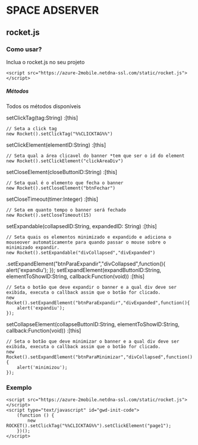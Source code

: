 # SPACE ADSERVER
## rocket.js
### Como usar?
Inclua o rocket.js no seu projeto
```demo
<script src="https://azure-2mobile.netdna-ssl.com/static/rocket.js"></script>
```
##### Métodos
Todos os métodos disponíveis

setClickTag(tag:String) :[this]
```
// Seta a click tag
new Rocket().setClickTag("%%CLICKTAG%%")
```
setClickElement(elementID:String) :[this]
```
// Seta qual a área clicavel do banner *tem que ser o id do element
new Rocket().setClickElement("clickAreaDiv")
```
setCloseElement(closeButtonID:String) :[this]
```
// Seta qual é o elemento que fecha o banner
new Rocket().setCloseElement("btnFechar")
```
setCloseTimeout(timer:Integer) :[this]
```
// Seta em quanto tempo o banner será fechado
new Rocket().setCloseTimeout(15)
```
setExpandable(collapsedID:String, expandedID: String) :[this]
```
// Seta quais os elementos minimizado e expandido e adiciona o mouseover automaticamente para quando passar o mouse sobre o minimizado expandir.
new Rocket().setExpandable("divCollapsed","divExpanded")
```
.setExpandElement("btnParaExpandir","divCollapsed",function(){
          alert('expandiu');
        });
setExpandElement(expandButtonID:String, elementToShowID:String, callback:Function(void)) :[this]
```
// Seta o botão que deve expandir o banner e a qual div deve ser exibida, executa o callback assim que o botão for clicado.
new Rocket().setExpandElement("btnParaExpandir","divExpanded",function(){
    alert('expandiu');
});
```
setCollapseElement(collapseButtonID:String, elementToShowID:String, callback:Function(void)) :[this]
```
// Seta o botão que deve minimizar o banner e a qual div deve ser exibida, executa o callback assim que o botão for clicado.
new Rocket().setExpandElement("btnParaMinimizar","divCollapsed",function(){
    alert('minimizou');
});
```

### Exemplo
```demo
<script src="https://azure-2mobile.netdna-ssl.com/static/rocket.js"></script>
<script type="text/javascript" id="gwd-init-code">
    (function () {
        new ROCKET().setClickTag("%%CLICKTAG%%").setClickElement("page1");
    })();
</script>
```
